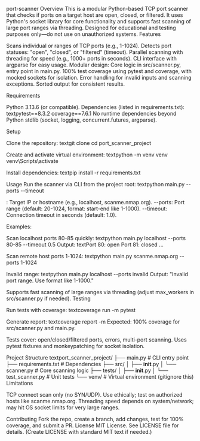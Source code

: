 port-scanner
Overview
This is a modular Python-based TCP port scanner that checks if ports on a target host are open, closed, or filtered. It uses Python's socket library for core functionality and supports fast scanning of large port ranges via threading. Designed for educational and testing purposes only—do not use on unauthorized systems.
Features

Scans individual or ranges of TCP ports (e.g., 1-1024).
Detects port statuses: "open", "closed", or "filtered" (timeout).
Parallel scanning with threading for speed (e.g., 1000+ ports in seconds).
CLI interface with argparse for easy usage.
Modular design: Core logic in src/scanner.py, entry point in main.py.
100% test coverage using pytest and coverage, with mocked sockets for isolation.
Error handling for invalid inputs and scanning exceptions.
Sorted output for consistent results.

Requirements

Python 3.13.6 (or compatible).
Dependencies (listed in requirements.txt):
textpytest==8.3.2
coverage==7.6.1
No runtime dependencies beyond Python stdlib (socket, logging, concurrent.futures, argparse).

Setup

Clone the repository:
textgit clone <your-repo-url>
cd port_scanner_project

Create and activate virtual environment:
textpython -m venv venv
venv\Scripts\activate

Install dependencies:
textpip install -r requirements.txt


Usage
Run the scanner via CLI from the project root:
textpython main.py <host> --ports <range> --timeout <seconds>

<host>: Target IP or hostname (e.g., localhost, scanme.nmap.org).
--ports: Port range (default: 20-1024, format: start-end like 1-1000).
--timeout: Connection timeout in seconds (default: 1.0).

Examples:

Scan localhost ports 80-85 quickly:
textpython main.py localhost --ports 80-85 --timeout 0.5
Output:
textPort 80: open
Port 81: closed
...

Scan remote host ports 1-1024:
textpython main.py scanme.nmap.org --ports 1-1024

Invalid range:
textpython main.py localhost --ports invalid
Output: "Invalid port range. Use format like 1-1000."

Supports fast scanning of large ranges via threading (adjust max_workers in src/scanner.py if needed).
Testing

Run tests with coverage:
textcoverage run -m pytest

Generate report:
textcoverage report -m
Expected: 100% coverage for src/scanner.py and main.py.


Tests cover: open/closed/filtered ports, errors, multi-port scanning.
Uses pytest fixtures and monkeypatching for socket isolation.

Project Structure
textport_scanner_project/
├── main.py              # CLI entry point
├── requirements.txt     # Dependencies
├── src/
│   ├── __init__.py
│   └── scanner.py       # Core scanning logic
├── tests/
│   ├── __init__.py
│   └── test_scanner.py  # Unit tests
└── venv/                # Virtual environment (gitignore this)
Limitations

TCP connect scan only (no SYN/UDP).
Use ethically; test on authorized hosts like scanme.nmap.org.
Threading speed depends on system/network; may hit OS socket limits for very large ranges.

Contributing
Fork the repo, create a branch, add changes, test for 100% coverage, and submit a PR.
License
MIT License. See LICENSE file for details. (Create LICENSE with standard MIT text if needed.)
